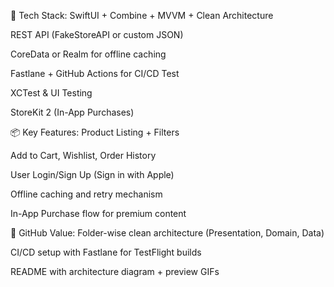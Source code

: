 🔧 Tech Stack:
SwiftUI + Combine + MVVM + Clean Architecture

REST API (FakeStoreAPI or custom JSON)

CoreData or Realm for offline caching

Fastlane + GitHub Actions for CI/CD
Test

XCTest & UI Testing

StoreKit 2 (In-App Purchases)

📦 Key Features:
Product Listing + Filters

Add to Cart, Wishlist, Order History

User Login/Sign Up (Sign in with Apple)

Offline caching and retry mechanism

In-App Purchase flow for premium content

🎯 GitHub Value:
Folder-wise clean architecture (Presentation, Domain, Data)

CI/CD setup with Fastlane for TestFlight builds

README with architecture diagram + preview GIFs
